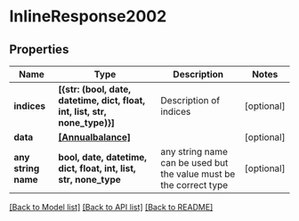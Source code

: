 # InlineResponse2002


## Properties
Name | Type | Description | Notes
------------ | ------------- | ------------- | -------------
**indices** | **[{str: (bool, date, datetime, dict, float, int, list, str, none_type)}]** | Description of indices | [optional] 
**data** | [**[Annualbalance]**](Annualbalance.md) |  | [optional] 
**any string name** | **bool, date, datetime, dict, float, int, list, str, none_type** | any string name can be used but the value must be the correct type | [optional]

[[Back to Model list]](../README.md#documentation-for-models) [[Back to API list]](../README.md#documentation-for-api-endpoints) [[Back to README]](../README.md)


